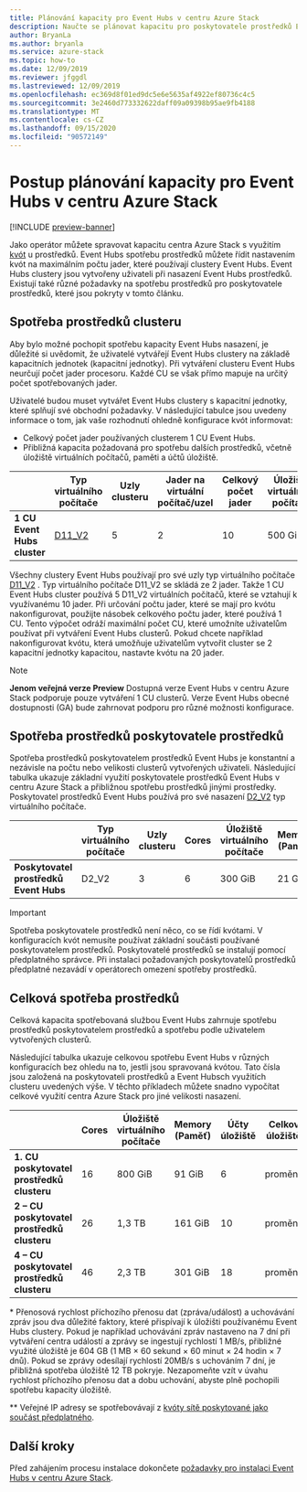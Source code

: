 ```yaml
---
title: Plánování kapacity pro Event Hubs v centru Azure Stack
description: Naučte se plánovat kapacitu pro poskytovatele prostředků Event Hubs v centru Azure Stack.
author: BryanLa
ms.author: bryanla
ms.service: azure-stack
ms.topic: how-to
ms.date: 12/09/2019
ms.reviewer: jfggdl
ms.lastreviewed: 12/09/2019
ms.openlocfilehash: ec369d8f01ed9dc5e6e5635af4922ef80736c4c5
ms.sourcegitcommit: 3e2460d773332622daff09a09398b95ae9fb4188
ms.translationtype: MT
ms.contentlocale: cs-CZ
ms.lasthandoff: 09/15/2020
ms.locfileid: "90572149"
---
```

# <a name="how-to-do-capacity-planning-for-event-hubs-on-azure-stack-hub"></a>Postup plánování kapacity pro Event Hubs v centru Azure Stack

[!INCLUDE [preview-banner](../includes/event-hubs-preview.md)]

Jako operátor můžete spravovat kapacitu centra Azure Stack s využitím [kvót](azure-stack-quota-types.md) u prostředků. Event Hubs spotřebu prostředků můžete řídit nastavením kvót na maximálním počtu jader, které používají clustery Event Hubs. Event Hubs clustery jsou vytvořeny uživateli při nasazení Event Hubs prostředků. Existují také různé požadavky na spotřebu prostředků pro poskytovatele prostředků, které jsou pokryty v tomto článku.

## <a name="cluster-resource-consumption"></a>Spotřeba prostředků clusteru

Aby bylo možné pochopit spotřebu kapacity Event Hubs nasazení, je důležité si uvědomit, že uživatelé vytvářejí Event Hubs clustery na základě kapacitních jednotek (kapacitní jednotky). Při vytváření clusteru Event Hubs neurčují počet jader procesoru. Každé CU se však přímo mapuje na určitý počet spotřebovaných jader. 

Uživatelé budou muset vytvářet Event Hubs clustery s kapacitní jednotky, které splňují své obchodní požadavky. V následující tabulce jsou uvedeny informace o tom, jak vaše rozhodnutí ohledně konfigurace kvót informovat:
- Celkový počet jader používaných clusterem 1 CU Event Hubs.
- Přibližná kapacita požadovaná pro spotřebu dalších prostředků, včetně úložiště virtuálních počítačů, paměti a účtů úložiště.

| | Typ virtuálního počítače | Uzly clusteru | Jader na virtuální počítač/uzel | Celkový počet jader | Úložiště virtuálního počítače | Memory (Paměť) | Účty úložiště | Veřejné IP adresy |
|-|---------|-------|-------------------|-------------|------------|--------|------------------|---|
| **1 CU Event Hubs cluster** | [D11_V2](../user/azure-stack-vm-sizes.md#mo-dv2) | 5 | 2 | 10 | 500 GiB | 70 GiB | 4 | 1 |

Všechny clustery Event Hubs používají pro své uzly typ virtuálního počítače [D11_V2](../user/azure-stack-vm-sizes.md#mo-dv2) . Typ virtuálního počítače D11_V2 se skládá ze 2 jader. Takže 1 CU Event Hubs cluster používá 5 D11_V2 virtuálních počítačů, které se vztahují k využívanému 10 jader. Při určování počtu jader, které se mají pro kvótu nakonfigurovat, použijte násobek celkového počtu jader, které používá 1 CU. Tento výpočet odráží maximální počet CU, které umožníte uživatelům používat při vytváření Event Hubs clusterů. Pokud chcete například nakonfigurovat kvótu, která umožňuje uživatelům vytvořit cluster se 2 kapacitní jednotky kapacitou, nastavte kvótu na 20 jader.

> [!NOTE]
> **Jenom veřejná verze Preview** Dostupná verze Event Hubs v centru Azure Stack podporuje pouze vytváření 1 CU clusterů. Verze Event Hubs obecné dostupnosti (GA) bude zahrnovat podporu pro různé možnosti konfigurace.

## <a name="resource-provider-resource-consumption"></a>Spotřeba prostředků poskytovatele prostředků  

Spotřeba prostředků poskytovatelem prostředků Event Hubs je konstantní a nezávisle na počtu nebo velikosti clusterů vytvořených uživateli. Následující tabulka ukazuje základní využití poskytovatele prostředků Event Hubs v centru Azure Stack a přibližnou spotřebu prostředků jinými prostředky. Poskytovatel prostředků Event Hubs používá pro své nasazení [D2_V2](../user/azure-stack-vm-sizes.md#dv2-series) typ virtuálního počítače.

|                                  | Typ virtuálního počítače | Uzly clusteru | Cores | Úložiště virtuálního počítače | Memory (Paměť) | Účty úložiště | Veřejné IP adresy |
|----------------------------------|---------|---------------|-------|------------|--------|------------------|------------|
| **Poskytovatel prostředků Event Hubs** | D2_V2   | 3     | 6     | 300 GiB | 21 GiB | 2 | 1 |

> [!IMPORTANT]
> Spotřeba poskytovatele prostředků není něco, co se řídí kvótami. V konfiguracích kvót nemusíte používat základní součásti používané poskytovatelem prostředků. Poskytovatelé prostředků se instalují pomocí předplatného správce. Při instalaci požadovaných poskytovatelů prostředků předplatné nezavádí v operátorech omezení spotřeby prostředků.

## <a name="total-resource-consumption"></a>Celková spotřeba prostředků

Celková kapacita spotřebovaná službou Event Hubs zahrnuje spotřebu prostředků poskytovatelem prostředků a spotřebu podle uživatelem vytvořených clusterů.

Následující tabulka ukazuje celkovou spotřebu Event Hubs v různých konfiguracích bez ohledu na to, jestli jsou spravovaná kvótou. Tato čísla jsou založená na poskytovateli prostředků a Event Hubsch využitích clusteru uvedených výše. V těchto příkladech můžete snadno vypočítat celkové využití centra Azure Stack pro jiné velikosti nasazení.

|                                      | Cores | Úložiště virtuálního počítače | Memory (Paměť)  | Účty úložiště | Celkové úložiště\* | Veřejné IP adresy\*\* |
|--------------------------------------|-------|------------|---------|------------------|---------------|------------|
| **1. CU poskytovatel prostředků clusteru** | 16    | 800 GiB    | 91 GiB  | 6                | proměnná    | 2 |
| **2 – CU poskytovatel prostředků clusteru** | 26    | 1,3 TB     | 161 GiB | 10               | proměnná    | 2 |
| **4 – CU poskytovatel prostředků clusteru** | 46    | 2,3 TB     | 301 GiB | 18               | proměnná    | 2 |

\* Přenosová rychlost příchozího přenosu dat (zpráva/událost) a uchovávání zpráv jsou dva důležité faktory, které přispívají k úložišti používanému Event Hubs clustery. Pokud je například uchovávání zpráv nastaveno na 7 dní při vytváření centra událostí a zprávy se ingestují rychlostí 1 MB/s, přibližné využité úložiště je 604 GB (1 MB × 60 sekund × 60 minut × 24 hodin × 7 dnů). Pokud se zprávy odesílají rychlostí 20MB/s s uchováním 7 dní, je přibližná spotřeba úložiště 12 TB pokryje. Nezapomeňte vzít v úvahu rychlost příchozího přenosu dat a dobu uchování, abyste plně pochopili spotřebu kapacity úložiště.

\*\* Veřejné IP adresy se spotřebovávají z [kvóty sítě poskytované jako součást předplatného](azure-stack-quota-types.md#network-quota-types).

## <a name="next-steps"></a>Další kroky

Před zahájením procesu instalace dokončete [požadavky pro instalaci Event Hubs v centru Azure Stack](event-hubs-rp-prerequisites.md).
